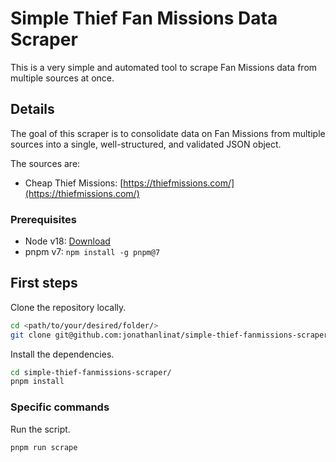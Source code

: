 # Simple Thief Fan Missions Data Scraper

This is a very simple and automated tool to scrape Fan Missions data from multiple sources at once.

## Details

The goal of this scraper is to consolidate data on Fan Missions from multiple sources into a single, well-structured, and validated JSON object.

The sources are:

- Cheap Thief Missions: [https://thiefmissions.com/](https://thiefmissions.com/)

### Prerequisites

- Node v18: [Download](https://nodejs.org/en/download/)
- pnpm v7: `npm install -g pnpm@7`

## First steps

Clone the repository locally.

```bash
cd <path/to/your/desired/folder/>
git clone git@github.com:jonathanlinat/simple-thief-fanmissions-scraper.git
```

Install the dependencies.

```bash
cd simple-thief-fanmissions-scraper/
pnpm install
```

### Specific commands

Run the script.

```bash
pnpm run scrape
```
